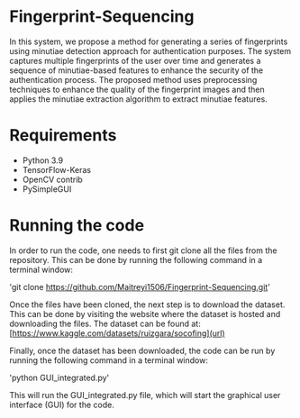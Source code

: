 # Fingerprint-Sequencing

In this system, we propose a method for generating a series of fingerprints using minutiae detection approach for authentication purposes. The system captures multiple 
fingerprints of the user over time and generates a sequence of minutiae-based features to enhance the security of the authentication process. The proposed method uses 
preprocessing techniques to enhance the quality of the fingerprint images and then applies the minutiae extraction algorithm to extract minutiae features. 

# Requirements
* Python 3.9
* TensorFlow-Keras
* OpenCV contrib
* PySimpleGUI

# Running the code
In order to run the code, one needs to first git clone all the files from the repository. This can be done by running the following command in a terminal window:

'git clone https://github.com/Maitreyi1506/Fingerprint-Sequencing.git'

Once the files have been cloned, the next step is to download the dataset. This can be done by visiting the website where the dataset is hosted and downloading the files. 
The dataset can be found at: [https://www.kaggle.com/datasets/ruizgara/socofing](url)

Finally, once the dataset has been downloaded, the code can be run by running the following command in a terminal window:

'python GUI_integrated.py'

This will run the GUI_integrated.py file, which will start the graphical user interface (GUI) for the code.
